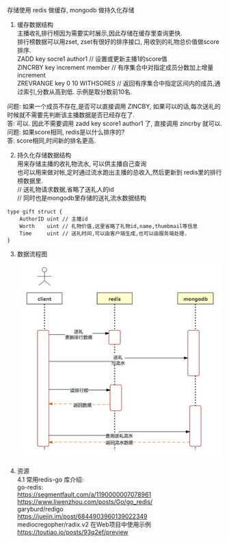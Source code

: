存储使用 redis 做缓存, mongodb 做持久化存储  
1. 缓存数据结构  
主播收礼排行榜因为需要实时展示,因此存储在缓存里查询更快.  
排行榜数据可以用zset, zset有很好的排序接口, 用收到的礼物总价值做score排序.  
ZADD  key  socre1  author1    // 设置或更新主播1的score值  
ZINCRBY key increment member  // 有序集合中对指定成员分数加上增量 increment  
ZREVRANGE  key  0 10   WITHSORES  // 返回有序集合中指定区间内的成员,通过索引,分数从高到低. 示例是取分数前10名.  
    
      
问题: 如果一个成员不存在,是否可以直接调用 ZINCBY, 如果可以的话,每次送礼的时候就不需要先判断该主播数据是否已经存在了.  
答: 可以. 因此不需要调用 zadd key score1 author1 了, 直接调用 zincrby 就可以.  
问题: 如果score相同, redis是以什么排序的?  
答: score相同,时间新的排名更高.  
    
      
2. 持久化存储数据结构  
用来存储主播的收礼物流水, 可以供主播自己查询  
也可以用来做对帐,定时通过流水跑出主播的总收入,然后更新到 redis里的排行榜数据里.  
// 送礼物请求数据,省略了送礼人的id  
// 同时也是mongodb里存储的送礼流水数据结构  
```
type gift struct {  
	AuthorID uint // 主播id  
	Worth    uint // 礼物价值,这里省略了礼物id,name,thumbmail等信息  
	Time     uint // 送礼时间,可以由客户端生成,也可以由服务端处理.  
}  
```
3. 数据流程图   
![image](https://github.com/langcui/gift/blob/master/image/gift_data_flow.png)  


4. 资源  
4.1 常用redis-go 库介绍:  
go-redis:  
https://segmentfault.com/a/1190000007078961  
https://www.liwenzhou.com/posts/Go/go_redis/   
garyburd/redigo  
https://juejin.im/post/6844903960139022349    
mediocregopher/radix.v2    在Web项目中使用示例   
https://toutiao.io/posts/93q2ef/preview  
